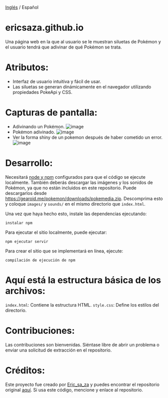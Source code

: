 [Inglés](https://github.com/ericsaza/Pokemon-guess/blob/master/README.md) / Español
# ericsaza.github.io
Una página web en la que al usuario se le muestran siluetas de Pokémon y el usuario tendrá que adivinar de qué Pokémon se trata.

# Atributos:
- Interfaz de usuario intuitiva y fácil de usar.
- Las siluetas se generan dinámicamente en el navegador utilizando propiedades PokeApi y CSS.

# Capturas de pantalla:
- Adivinando un Pokémon.
![image](https://github.com/ericsaza/Pokemon-guess/assets/94136968/cc65ccf6-594f-484d-9b0a-0ecf73ef0e53)
- Pokémon adivinado.
![image](https://github.com/ericsaza/Pokemon-guess/assets/94136968/defe20d8-a858-4102-95c3-5b56b3175261)
- Ver la forma shiny de un pokemon después de haber cometido un error.
![image](https://github.com/ericsaza/Pokemon-guess/assets/94136968/5d8e241e-d3fe-45c0-b2bd-d522c366b0b5)

# Desarrollo:

Necesitará [node y npm](https://nodejs.org/en/) configurados para que el código se ejecute localmente. También deberás descargar las imágenes y los sonidos de Pokémon, ya que no están incluidos en este repositorio. Puede descargarlos desde https://gearoid.me/pokemon/downloads/pokemedia.zip. Descomprima esto y coloque `images/` y `sounds/` en el mismo directorio que `index.html`.

Una vez que haya hecho esto, instale las dependencias ejecutando:

```
instalar npm
```

Para ejecutar el sitio localmente, puede ejecutar:

```
npm ejecutar servir
```

Para crear el sitio que se implementará en línea, ejecute:

```
compilación de ejecución de npm
```

# Aquí está la estructura básica de los archivos:
`index.html`: Contiene la estructura HTML.
`style.css`: Define los estilos del directorio.

# Contribuciones:
Las contribuciones son bienvenidas. Siéntase libre de abrir un problema o enviar una solicitud de extracción en el repositorio.

# Créditos:
Este proyecto fue creado por [Eric_sa_za](https://www.linkedin.com/in/eric-salado-zafra/) y puedes encontrar el repositorio original [aquí](https://github.com/ericsaza).
Si usa este código, mencione y enlace al repositorio.
